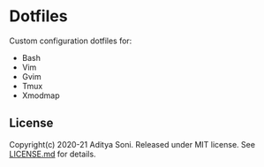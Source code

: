 # Dotfiles

Custom configuration dotfiles for:
* Bash
* Vim
* Gvim
* Tmux
* Xmodmap

## License

Copyright(c) 2020-21 Aditya Soni. Released under MIT license. See [LICENSE.md][lic] for details.

[lic]: LICENSE.md
